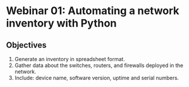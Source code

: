 # Webinar 01: Automating a network inventory with Python  

## Objectives

1. Generate an inventory in spreadsheet format.
2. Gather data about the switches, routers, and firewalls deployed in the network.
3. Include: device name, software version, uptime and serial numbers.
